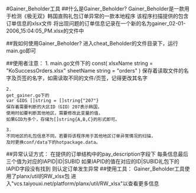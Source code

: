 #Gainer_Beholder工具
##什么是Gainer_Beholder?
    Gainer_Beholder是一款用于检测《极无双》韩国直购礼包订单异常的一款本地程序
    该程序扫描提供的包含订单信息的xlsx文件
    将出现问题的订单信息记录在一个新的名为gainer_02-01-2006_15:04:05_PM.xlsx的文件中
   
    
##我如何使用Gainer_Beholder?
    进入cheat_Beholder的文件目录下，运行main.go即可
    
##使用者注意：
    1.
    main.go文件下的
    const(
    	xlsxName string = "KoSuccessOrders.xlsx"
    	sheetName string = "orders"
    )
    保存着读取文件的名字及页签的名字，如需读取不同的文件/页签，记得更改其名字
    
    2.
    get_gainer.go下的
    var GIDS []string = []string{"207"}
    保存着需要判断的大区ID（GID）207表示韩国，
    使用时如要判断其他地区，需要修改此变量的值，
    如果GID为多个，存储为[]string{A,B,C}的形式即可。
    
    3.
    不同地区的礼包信息不同，若要将该程序用于其他地区订单异常情况的扫描，
    及时更换conf/data下的hotpackage.data。
    
##异常认证方式：
    在提供的订单结构中的pay_description字段下
    每条信息最后三个值为对应的IAPID|ID|SUBID
    如果IAPID的值在对应的ID|SUBID礼包下的IAPID字段没有找到
    则认定订单发生异常
##使用工具：
    Gainer_Beholder工具使用了planx/util的RW_xlsx包
    进入"vcs.taiyouxi.net/platform/planx/util/RW_xlsx"以查看更多信息